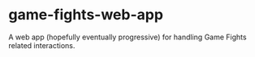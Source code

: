 # game-fights-web-app
A web app (hopefully eventually progressive) for handling Game Fights related interactions.
